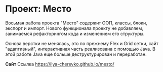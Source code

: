# Проект: Место

Восьмая работа проекта "Место" содержит ООП, классы, блоки, экспорт и импорт. Нового функционала проекту не добавляем, занимаемся рефакторингом кода и изменением его структуры.

Основа верстки не менялась, это по прежнему Flex и Grid сетки, сайт "адаптивный", интерактивная часть  реализована с помощью Java. В этой работе Java еще больше деструктурирован и переработан.

**Сайт**
Ссылка https://ilya-cherevko.github.io/mesto/